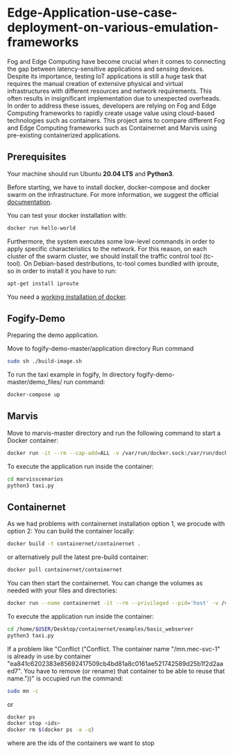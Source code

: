 # Edge-Application-use-case-deployment-on-various-emulation-frameworks

Fog and Edge Computing have become crucial when it comes to connecting the gap between latency-sensitive applications and sensing devices. Despite its importance, testing IoT applications is still a huge task that requires the manual creation of extensive physical and virtual infrastructures with different resources and network requirements. This often results in insignificant implementation due to unexpected overheads. In order to address these issues, developers are relying on Fog and Edge Computing frameworks to rapidly create usage value using cloud-based technologies such as containers. This project aims to compare different Fog and Edge Computing frameworks such as Containernet and Marvis using pre-existing containerized applications.


## Prerequisites 
Your machine should run Ubuntu **20.04 LTS** and **Python3**.

Before starting, we have to install docker, docker-compose and docker swarm on the infrastructure. 
For more information, we suggest the official [documentation](https://docs.docker.com/).

You can test your docker installation with:
```sh
docker run hello-world
```

Furthermore, the system executes some low-level commands in order to apply specific characteristics to the network. 
For this reason, on each cluster of the swarm cluster, we should install the traffic control tool (tc-tool). 
On Debian-based destributions, tc-tool comes bundled with iproute, so in order to install it you have to run:

```bash
apt-get install iproute
```

You need a [working installation of docker](https://docs.docker.com/engine/install/ubuntu/). 

## Fogify-Demo
Preparing the demo application.

Move to fogify-demo-master/application directory
Run command

```sh
sudo sh ./build-image.sh
```
To run the taxi example in fogify, In directory fogify-demo-master/demo_files/ run command: 
```sh
docker-compose up
```


## Marvis
Move to marvis-master directory and run the following command to start a Docker container:
```sh
docker run -it --rm --cap-add=ALL -v /var/run/docker.sock:/var/run/docker.sock -v $(pwd)/examples:/marvisscenarios --net host --pid host --userns host --privileged ghcr.io/diselab/marvis:latest /bin/bash
```
To execute the application run inside the container:
```sh
cd marvisscenarios
python3 taxi.py
```

## Containernet
As we had problems with containernet installation option 1, we procude with option 2:
You can build the container locally:

```bash
docker build -t containernet/containernet .
```

or alternatively pull the latest pre-build container:

```bash
docker pull containernet/containernet
```

You can then start the containernet. You can change the volumes as needed with your files and directories:

```bash
docker run --name containernet -it --rm --privileged --pid='host' -v /var/run/docker.sock:/var/run/docker.sock -v /home/$USER/Desktop/containernet/examples/basic_webserver/:/home/$USER/Desktop/containernet/examples/basic_webserver/ containernet/containernet bash
```

To execute the application run inside the container:
```sh
cd /home/$USER/Desktop/containernet/examples/basic_webserver
python3 taxi.py
```
If a problem like "Conflict ("Conflict. The container name "/mn.mec-svc-1" is already in use by container "ea841c6202383e85692417509cb4bd81a8c0161ae521742589d25b1f2d2aaed7". You have to remove (or rename) that container to be able to reuse that name."))" is occupied run the command: 
```sh
sudo mn -c
```
or
```sh
docker ps
docker stop <ids>
docker rm $(docker ps -a -q)
```
where <ids> are the ids of the containers we want to stop
